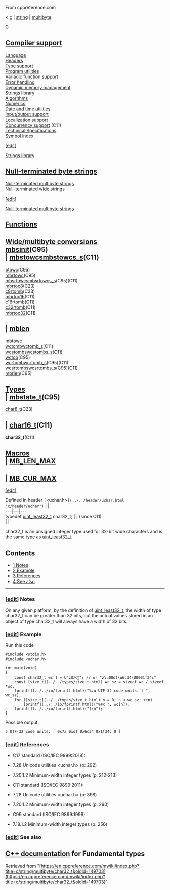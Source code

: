 From cppreference.com

< [c](../../../c.html "c")‎ | [string](../../string.html "c/string")‎ | [multibyte](../multibyte.html "c/string/multibyte")

[ C](../../../c.html "c")

[Compiler support](../../compiler_support.html "c/compiler support")  
---  
[Language](../../language.html "c/language")  
[Headers](../../header.html "c/header")  
[Type support](../../types.html "c/types")  
[Program utilities](../../program.html "c/program")  
[Variadic function support](../../variadic.html "c/variadic")  
[Error handling](../../error.html "c/error")  
[Dynamic memory management](../../memory.html "c/memory")  
[Strings library](../../string.html "c/string")  
[Algorithms](../../algorithm.html "c/algorithm")  
[Numerics](../../numeric.html "c/numeric")  
[Date and time utilities](../../chrono.html "c/chrono")  
[Input/output support](../../io.html "c/io")  
[Localization support](../../locale.html "c/locale")  
[Concurrency support](../../thread.html "c/thread") (C11)  
[Technical Specifications](../../experimental.html "c/experimental")  
[Symbol index](../../index.html "c/symbol index")  
  
[[edit]](https://en.cppreference.com/mwiki/index.php?title=Template:c/navbar_content&action=edit)

[ Strings library](../../string.html "c/string")

[Null-terminated byte strings](../byte.html "c/string/byte")  
---  
[Null-terminated multibyte strings](../multibyte.html "c/string/multibyte")  
[Null-terminated wide strings](../wide.html "c/string/wide")  
  
[[edit]](https://en.cppreference.com/mwiki/index.php?title=Template:c/string/navbar_content&action=edit)

[ Null-terminated multibyte strings](../multibyte.html "c/string/multibyte")

[Functions](../multibyte.html#Functions "c/string/multibyte")  
---  
[Wide/multibyte conversions](../multibyte.html#Multibyte.2Fwide_character_conversions "c/string/multibyte")  
[mbsinit](mbsinit.html "c/string/multibyte/mbsinit")(C95)  
| [mbstowcsmbstowcs_s](mbstowcs.html "c/string/multibyte/mbstowcs")(C11)  
---  
[btowc](btowc.html "c/string/multibyte/btowc")(C95)  
[mbrtowc](mbrtowc.html "c/string/multibyte/mbrtowc")(C95)  
[mbsrtowcsmbsrtowcs_s](mbsrtowcs.html "c/string/multibyte/mbsrtowcs")(C95)(C11)` `  
[mbrtoc8](mbrtoc8.html "c/string/multibyte/mbrtoc8")(C23)  
[c8rtomb](c8rtomb.html "c/string/multibyte/c8rtomb")(C23)  
[mbrtoc16](mbrtoc16.html "c/string/multibyte/mbrtoc16")(C11)  
[c16rtomb](c16rtomb.html "c/string/multibyte/c16rtomb")(C11)  
[c32rtomb](c32rtomb.html "c/string/multibyte/c32rtomb")(C11)  
[mbrtoc32](mbrtoc32.html "c/string/multibyte/mbrtoc32")(C11)  
  
| [mblen](mblen.html "c/string/multibyte/mblen")  
---  
[mbtowc](mbtowc.html "c/string/multibyte/mbtowc")  
[wctombwctomb_s](wctomb.html "c/string/multibyte/wctomb")(C11)  
[wcstombswcstombs_s](wcstombs.html "c/string/multibyte/wcstombs")(C11)  
[wctob](wctob.html "c/string/multibyte/wctob")(C95)  
[wcrtombwcrtomb_s](wcrtomb.html "c/string/multibyte/wcrtomb")(C95)(C11)  
[wcsrtombswcsrtombs_s](wcsrtombs.html "c/string/multibyte/wcsrtombs")(C95)(C11)  
[mbrlen](mbrlen.html "c/string/multibyte/mbrlen")(C95)  
  
[Types](../multibyte.html#Types "c/string/multibyte")  
| [mbstate_t](mbstate_t.html "c/string/multibyte/mbstate t")(C95)  
---  
[char8_t](char8_t.html "c/string/multibyte/char8 t")(C23)  
  
| [char16_t](char16_t.html "c/string/multibyte/char16 t")(C11)  
---  
**char32_t**(C11)  
  
[Macros](../multibyte.html#Macros "c/string/multibyte")  
| [MB_LEN_MAX](../multibyte.html#Macros "c/string/multibyte")  
---  
  
| [MB_CUR_MAX](../multibyte.html#Macros "c/string/multibyte")  
---  
  
[[edit]](https://en.cppreference.com/mwiki/index.php?title=Template:c/string/multibyte/navbar_content&action=edit)

Defined in header `[`<uchar.h>`](../../header/uchar.html "c/header/uchar")` |  |   
---|---|---  
typedef [uint_least32_t](../../types/integer.html) char32_t; |  |  (since C11)  
| |   
  
char32_t is an unsigned integer type used for 32-bit wide characters and is the same type as [uint_least32_t](../../types/integer.html). 

## Contents

  * [1 Notes](char32_t.html#Notes)
  * [2 Example](char32_t.html#Example)
  * [3 References](char32_t.html#References)
  * [4 See also](char32_t.html#See_also)

  
---  
  
### [[edit](https://en.cppreference.com/mwiki/index.php?title=c/string/multibyte/char32_t&action=edit&section=1 "Edit section: Notes")] Notes

On any given platform, by the definition of [uint_least32_t](../../types/integer.html), the width of type char32_t can be greater than 32 bits, but the actual values stored in an object of type char32_t will always have a width of 32 bits. 

### [[edit](https://en.cppreference.com/mwiki/index.php?title=c/string/multibyte/char32_t&action=edit&section=2 "Edit section: Example")] Example

Run this code
    
    
    #include <stdio.h>
    #include <uchar.h>
     
    int main(void)
    {
        const char32_t wc[] = U"zß水🍌"; // or "z\u00df\u6c34\U0001f34c"
        const [size_t](../../types/size_t.html) wc_sz = sizeof wc / sizeof *wc;
        [printf](../../io/fprintf.html)("%zu UTF-32 code units: [ ", wc_sz);
        for ([size_t](../../types/size_t.html) n = 0; n < wc_sz; ++n)
            [printf](../../io/fprintf.html)("%#x ", wc[n]);
        [printf](../../io/fprintf.html)("]\n");
    }

Possible output: 
    
    
    5 UTF-32 code units: [ 0x7a 0xdf 0x6c34 0x1f34c 0 ]

### [[edit](https://en.cppreference.com/mwiki/index.php?title=c/string/multibyte/char32_t&action=edit&section=3 "Edit section: References")] References

  * C17 standard (ISO/IEC 9899:2018): 



    

  * 7.28 Unicode utilities <uchar.h> (p: 292) 



    

  * 7.20.1.2 Minimum-width integer types (p: 212-213) 



  * C11 standard (ISO/IEC 9899:2011): 



    

  * 7.28 Unicode utilities <uchar.h> (p: 398) 



    

  * 7.20.1.2 Minimum-width integer types (p: 290) 



  * C99 standard (ISO/IEC 9899:1999): 



    

  * 7.18.1.2 Minimum-width integer types (p: 256) 



### [[edit](https://en.cppreference.com/mwiki/index.php?title=c/string/multibyte/char32_t&action=edit&section=4 "Edit section: See also")] See also

[C++ documentation](../../../cpp/language/types.html "cpp/language/types") for Fundamental types  
---  
  
Retrieved from "[https://en.cppreference.com/mwiki/index.php?title=c/string/multibyte/char32_t&oldid=149703](https://en.cppreference.com/mwiki/index.php?title=c/string/multibyte/char32_t&oldid=149703)" 
